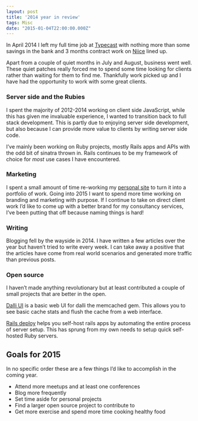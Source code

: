 ```yaml
---
layout: post
title: '2014 year in review'
tags: Misc
date: "2015-01-04T22:00:00.000Z"
---
```


In April 2014 I left my full time job at [Typecast](http://typecast.com) with nothing more than some savings in the bank and 3 months contract work on [Niice](https://niice.co) lined up.

Apart from a couple of quiet months in July and August, business went well. These quiet patches really forced me to spend some time looking for clients rather than waiting for them to find me. Thankfully work picked up and I have had the opportunity to work with some great clients.

### Server side and the Rubies

I spent the majority of 2012-2014 working on client side JavaScript, while this has given me invaluable experience, I wanted to transition back to full stack development. This is partly due to enjoying server side development, but also because I can provide more value to clients by writing server side code.

I’ve mainly been working on Ruby projects, mostly Rails apps and APIs with the odd bit of sinatra thrown in. Rails continues to be my framework of choice for *most* use cases I have encountered.

### Marketing

I spent a small amount of time re-working my [personal site](https://phawk.co.uk/) to turn it into a portfolio of work. Going into 2015 I want to spend more time working on branding and marketing with purpose. If I continue to take on direct client work I’d like to come up with a better brand for my consultancy services, I’ve been putting that off because naming things is hard!

### Writing

Blogging fell by the wayside in 2014. I have written a few articles over the year but haven’t tried to write every week. I can take away a positive that the articles have come from real world scenarios and generated more traffic than previous posts.

### Open source

I haven’t made anything revolutionary but at least contributed a couple of small projects that are better in the open.

[Dalli UI](https://github.com/phawk/dalli-ui) is a basic web UI for dalli the memcached gem. This allows you to see basic cache stats and flush the cache from a web interface.

[Rails deploy](https://github.com/phawk/rails-deploy) helps you self-host rails apps by automating the entire process of server setup. This has sprung from my own needs to setup quick self-hosted Ruby servers.

## Goals for 2015

In no specific order these are a few things I’d like to accomplish in the coming year.

- Attend more meetups and at least one conferences
- Blog more frequently
- Set time aside for personal projects
- Find a larger open source project to contribute to
- Get more exercise and spend more time cooking healthy food
